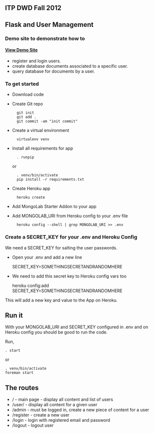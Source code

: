 ## ITP DWD Fall 2012

## Flask and User Management


### Demo site to demonstrate how to 

#### [View Demo Site](http://warm-sea-6393.herokuapp.com/)

* register and login users. 
* create database documents associated to a specific user.
* query database for documents by a user.


### To get started

* Download code
* Create Git repo

		git init
		git add .
		git commit -am "init commit"

* Create a virtual environment 

		virtualenv venv

* Install all requirements for app

		. runpip

	or 

		. venv/bin/activate
		pip install -r requirements.txt

* Create Heroku app

		heroku create

* Add MongoLab Starter Addon to your app
* Add MONGOLAB_URI from Heroku config to your .env file

		heroku config --shell | grep MONGOLAB_URI >> .env

### Create a SECRET_KEY for your .env and Heroku Config

We need a SECRET_KEY for salting the user passwords.

* Open your .env and add a new line 

	SECRET_KEY=SOMETHINGSECRETANDRANDOMHERE

* We need to add this secret key to Heroku config vars too

	heroku config:add SECRET_KEY=SOMETHINGSECRETANDRANDOMHERE

This will add a new key and value to the App on Heroku.


## Run it

With your MONGOLAB_URI and SECRET_KEY configured in .env and on Heroku config you should be good to run the code.

Run,

	. start

or 

	. venv/bin/activate
	foreman start


## The routes

* / - main page - display all content and list of users
* /user/<username> - display all content for a given user
* /admin  - must be logged in, create a new piece of content for a user
* /register - create a new user
* /login - login with registered email and password
* /logout - logout user



